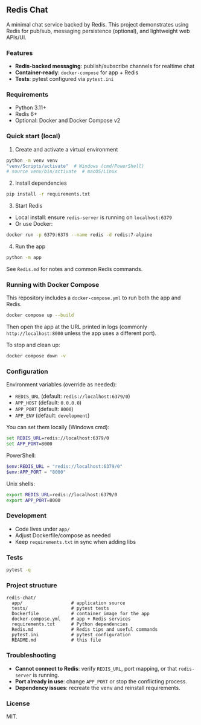 ## Redis Chat

A minimal chat service backed by Redis. This project demonstrates using Redis for pub/sub, messaging persistence (optional), and lightweight web APIs/UI.

### Features
- **Redis-backed messaging**: publish/subscribe channels for realtime chat
- **Container-ready**: `docker-compose` for app + Redis
- **Tests**: pytest configured via `pytest.ini`

### Requirements
- Python 3.11+
- Redis 6+
- Optional: Docker and Docker Compose v2

### Quick start (local)
1) Create and activate a virtual environment

```bash
python -m venv venv
"venv/Scripts/activate"  # Windows (cmd/PowerShell)
# source venv/bin/activate  # macOS/Linux
```

2) Install dependencies

```bash
pip install -r requirements.txt
```

3) Start Redis

- Local install: ensure `redis-server` is running on `localhost:6379`
- Or use Docker:

```bash
docker run -p 6379:6379 --name redis -d redis:7-alpine
```

4) Run the app

```bash
python -m app
```

See `Redis.md` for notes and common Redis commands.

### Running with Docker Compose

This repository includes a `docker-compose.yml` to run both the app and Redis.

```bash
docker compose up --build
```

Then open the app at the URL printed in logs (commonly `http://localhost:8000` unless the app uses a different port).

To stop and clean up:

```bash
docker compose down -v
```

### Configuration

Environment variables (override as needed):

- `REDIS_URL` (default: `redis://localhost:6379/0`)
- `APP_HOST` (default: `0.0.0.0`)
- `APP_PORT` (default: `8000`)
- `APP_ENV` (default: `development`)

You can set them locally (Windows cmd):

```bat
set REDIS_URL=redis://localhost:6379/0
set APP_PORT=8000
```

PowerShell:

```powershell
$env:REDIS_URL = "redis://localhost:6379/0"
$env:APP_PORT = "8000"
```

Unix shells:

```bash
export REDIS_URL=redis://localhost:6379/0
export APP_PORT=8000
```

### Development

- Code lives under `app/`
- Adjust Dockerfile/compose as needed
- Keep `requirements.txt` in sync when adding libs

### Tests

```bash
pytest -q
```

### Project structure

```text
redis-chat/
  app/                  # application source
  tests/                # pytest tests
  Dockerfile            # container image for the app
  docker-compose.yml    # app + Redis services
  requirements.txt      # Python dependencies
  Redis.md              # Redis tips and useful commands
  pytest.ini            # pytest configuration
  README.md             # this file
```

### Troubleshooting
- **Cannot connect to Redis**: verify `REDIS_URL`, port mapping, or that `redis-server` is running.
- **Port already in use**: change `APP_PORT` or stop the conflicting process.
- **Dependency issues**: recreate the venv and reinstall requirements.

### License

MIT.


